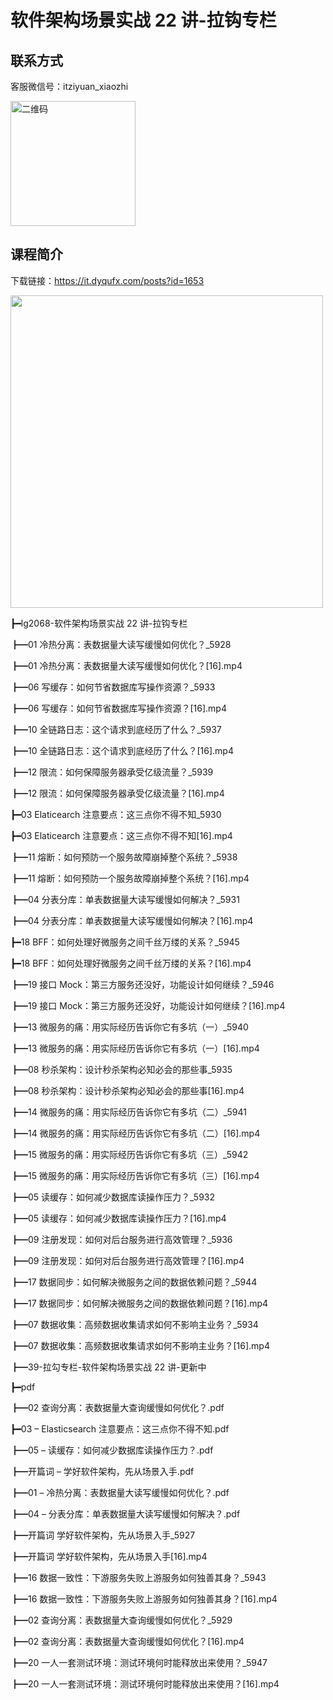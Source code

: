 # 软件架构场景实战 22 讲-拉钩专栏

## 联系方式

客服微信号：itziyuan_xiaozhi

<img src="https://ziyuanyun.oss-cn-guangzhou.aliyuncs.com/common/20240614073449/666b82192834a.jpg" width="200" height="200" alt="二维码">

## 课程简介

下载链接：https://it.dyqufx.com/posts?id=1653

<img src="https://ziyuanyun.oss-cn-guangzhou.aliyuncs.com/yun/20240515183500/66448fd463b0a.jpg" width="500" alt="">

  ┣━lg2068-软件架构场景实战 22 讲-拉钩专栏

 ┣━01 冷热分离：表数据量大读写缓慢如何优化？_5928

 ┣━01 冷热分离：表数据量大读写缓慢如何优化？[16].mp4

 ┣━06 写缓存：如何节省数据库写操作资源？_5933

 ┣━06 写缓存：如何节省数据库写操作资源？[16].mp4

 ┣━10 全链路日志：这个请求到底经历了什么？_5937

 ┣━10 全链路日志：这个请求到底经历了什么？[16].mp4

 ┣━12 限流：如何保障服务器承受亿级流量？_5939

 ┣━12 限流：如何保障服务器承受亿级流量？[16].mp4

 ┣━03 Elaticearch 注意要点：这三点你不得不知_5930

 ┣━03 Elaticearch 注意要点：这三点你不得不知[16].mp4

 ┣━11 熔断：如何预防一个服务故障崩掉整个系统？_5938

 ┣━11 熔断：如何预防一个服务故障崩掉整个系统？[16].mp4

 ┣━04 分表分库：单表数据量大读写缓慢如何解决？_5931

 ┣━04 分表分库：单表数据量大读写缓慢如何解决？[16].mp4

 ┣━18 BFF：如何处理好微服务之间千丝万缕的关系？_5945

 ┣━18 BFF：如何处理好微服务之间千丝万缕的关系？[16].mp4

 ┣━19 接口 Mock：第三方服务还没好，功能设计如何继续？_5946

 ┣━19 接口 Mock：第三方服务还没好，功能设计如何继续？[16].mp4

 ┣━13 微服务的痛：用实际经历告诉你它有多坑（一）_5940

 ┣━13 微服务的痛：用实际经历告诉你它有多坑（一）[16].mp4

 ┣━08 秒杀架构：设计秒杀架构必知必会的那些事_5935

 ┣━08 秒杀架构：设计秒杀架构必知必会的那些事[16].mp4

 ┣━14 微服务的痛：用实际经历告诉你它有多坑（二）_5941

 ┣━14 微服务的痛：用实际经历告诉你它有多坑（二）[16].mp4

 ┣━15 微服务的痛：用实际经历告诉你它有多坑（三）_5942

 ┣━15 微服务的痛：用实际经历告诉你它有多坑（三）[16].mp4

 ┣━05 读缓存：如何减少数据库读操作压力？_5932

 ┣━05 读缓存：如何减少数据库读操作压力？[16].mp4

 ┣━09 注册发现：如何对后台服务进行高效管理？_5936

 ┣━09 注册发现：如何对后台服务进行高效管理？[16].mp4

 ┣━17 数据同步：如何解决微服务之间的数据依赖问题？_5944

 ┣━17 数据同步：如何解决微服务之间的数据依赖问题？[16].mp4

 ┣━07 数据收集：高频数据收集请求如何不影响主业务？_5934

 ┣━07 数据收集：高频数据收集请求如何不影响主业务？[16].mp4

 ┣━39-拉勾专栏-软件架构场景实战 22 讲-更新中

 ┣━pdf

 ┣━02 查询分离：表数据量大查询缓慢如何优化？.pdf

 ┣━03 &#8211; Elasticsearch 注意要点：这三点你不得不知.pdf

 ┣━05 &#8211; 读缓存：如何减少数据库读操作压力？.pdf

 ┣━开篇词 &#8211; 学好软件架构，先从场景入手.pdf

 ┣━01 &#8211; 冷热分离：表数据量大读写缓慢如何优化？.pdf

 ┣━04 &#8211; 分表分库：单表数据量大读写缓慢如何解决？.pdf

 ┣━开篇词 学好软件架构，先从场景入手_5927

 ┣━开篇词 学好软件架构，先从场景入手[16].mp4

 ┣━16 数据一致性：下游服务失败上游服务如何独善其身？_5943

 ┣━16 数据一致性：下游服务失败上游服务如何独善其身？[16].mp4

 ┣━02 查询分离：表数据量大查询缓慢如何优化？_5929

 ┣━02 查询分离：表数据量大查询缓慢如何优化？[16].mp4

 ┣━20 一人一套测试环境：测试环境何时能释放出来使用？_5947

 ┣━20 一人一套测试环境：测试环境何时能释放出来使用？[16].mp4

  